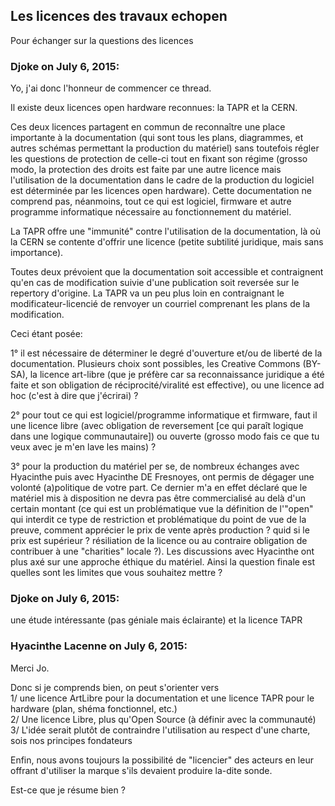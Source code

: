 ## Les licences des travaux echopen



Pour échanger sur la questions des licences



### **Djoke** on July 6, 2015:



Yo, j'ai donc l'honneur de commencer ce thread.  
  
Il existe deux licences open hardware reconnues: la TAPR et la CERN.  
  
Ces deux licences partagent en commun de reconnaître une place importante à la
documentation (qui sont tous les plans, diagrammes, et autres schémas
permettant la production du matériel) sans toutefois régler les questions de
protection de celle-ci tout en fixant son régime (grosso modo, la protection
des droits est faite par une autre licence mais l'utilisation de la
documentation dans le cadre de la production du logiciel est déterminée par
les licences open hardware). Cette documentation ne comprend pas, néanmoins,
tout ce qui est logiciel, firmware et autre programme informatique nécessaire
au fonctionnement du matériel.  
  
La TAPR offre une "immunité" contre l'utilisation de la documentation, là où
la CERN se contente d'offrir une licence (petite subtilité juridique, mais
sans importance).  
  
Toutes deux prévoient que la documentation soit accessible et contraignent
qu'en cas de modification suivie d'une publication soit reversée sur le
repertory d'origine. La TAPR va un peu plus loin en contraignant le
modificateur-licencié de renvoyer un courriel comprenant les plans de la
modification.  
  
Ceci étant posée:  
  
1° il est nécessaire de déterminer le degré d'ouverture et/ou de liberté de la
documentation. Plusieurs choix sont possibles, les Creative Commons (BY-SA),
la licence art-libre (que je préfère car sa reconnaissance juridique a été
faite et son obligation de réciprocité/viralité est effective), ou une licence
ad hoc (c'est à dire que j'écrirai) ?  
  
2° pour tout ce qui est logiciel/programme informatique et firmware, faut il
une licence libre (avec obligation de reversement [ce qui paraît logique dans
une logique communautaire]) ou ouverte (grosso modo fais ce que tu veux avec
je m'en lave les mains) ?  
  
3° pour la production du matériel per se, de nombreux échanges avec Hyacinthe puis
avec Hyacinthe DE Fresnoyes, ont permis de dégager une volonté (a)politique de
votre part. Ce dernier m'a en effet déclaré que le matériel mis à disposition
ne devra pas être commercialisé au delà d'un certain montant (ce qui est un
problématique vue la définition de l'"open" qui interdit ce type de
restriction et problématique du point de vue de la preuve, comment apprécier
le prix de vente après production ? quid si le prix est supérieur ?
résiliation de la licence ou au contraire obligation de contribuer à une
"charities" locale ?). Les discussions avec Hyacinthe ont plus axé sur une approche
éthique du matériel. Ainsi la question finale est quelles sont les limites que
vous souhaitez mettre ?  
  




### **Djoke** on July 6, 2015:



une étude intéressante (pas géniale mais éclairante) et la licence TAPR



### **Hyacinthe Lacenne** on July 6, 2015:



Merci Jo.  
  
Donc si je comprends bien, on peut s'orienter vers  
1/ une licence ArtLibre pour la documentation et une licence TAPR pour le
hardware (plan, shéma fonctionnel, etc.)  
2/ Une licence Libre, plus qu'Open Source (à définir avec la communauté)  
3/ L'idée serait plutôt de contraindre l'utilisation au respect d'une charte,
sois nos principes fondateurs  
  
Enfin, nous avons toujours la possibilité de "licencier" des acteurs en leur
offrant d'utiliser la marque s'ils devaient produire la-dite sonde.  
  
Est-ce que je résume bien ?



